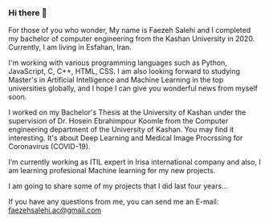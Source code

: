 ### Hi there 👋

<!--
**faezehsalehi-ac/faezehsalehi-ac** is a ✨ _special_ ✨ repository because its `README.md` (this file) appears on your GitHub profile.

Here are some ideas to get you started:

- 🔭 I’m currently working on ...
- 🌱 I’m currently learning ...
- 👯 I’m looking to collaborate on ...
- 🤔 I’m looking for help with ...
- 💬 Ask me about ...
- 📫 How to reach me: ...
- 😄 Pronouns: ...
- ⚡ Fun fact: ...
-->
For those of you who wonder, My name is Faezeh Salehi and I completed my bachelor of computer engineering from the Kashan University in 2020. Currently, I am living in Esfahan, Iran.

I'm working with various programming languages such as Python, JavaScript, C, C++, HTML, CSS. I am also looking forward to studying Master's in Artificial Intelligence and Machine Learning in the top universities globally, and I hope I can give you wonderful news from myself soon.


I worked on my Bachelor's Thesis at the University of Kashan under the supervision of Dr. Hosein Ebrahimpour Koomle from the Computer engineering department of the University of Kashan. You may find it interesting. It's about Deep Learning and Medical Image Procrssing for Coronavirus (COVID-19).


I’m currently working as ITIL expert in Irisa international company and also, I am learning profesional Machine learning for my new projects.

I am going to share some of my projects that I did last four years...

If you have any questions from me, you can send me an E-mail:
faezehsalehi.ac@gmail.com
